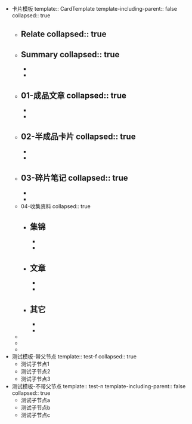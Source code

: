 - 卡片模板
  template:: CardTemplate
  template-including-parent:: false
  collapsed:: true
	- Relate
	  collapsed:: true
		-
	- Summary
	  collapsed:: true
		-
		-
		-
	- 01-成品文章
	  collapsed:: true
		-
		-
		-
	- 02-半成品卡片
	  collapsed:: true
		-
		-
		-
	- 03-碎片笔记
	  collapsed:: true
		-
		-
		-
	- 04-收集资料
	  collapsed:: true
		- 集锦
			-
			-
			-
		- 文章
			-
			-
			-
		- 其它
			-
			-
			-
	-
	-
	-
- 测试模板-带父节点
  template:: test-f
  collapsed:: true
	- 测试子节点1
	- 测试子节点2
	- 测试子节点3
- 测试模板-不带父节点
  template:: test-n
  template-including-parent:: false
  collapsed:: true
	- 测试子节点a
	- 测试子节点b
	- 测试子节点c